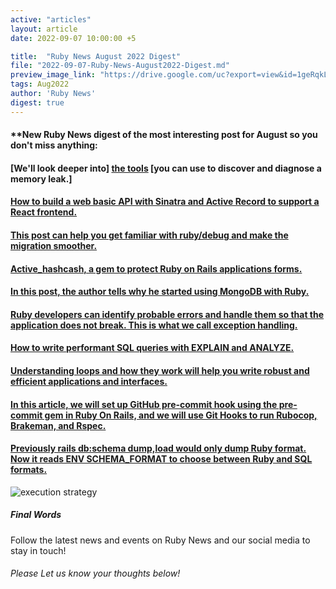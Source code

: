 ```yaml
---
active: "articles"
layout: article
date: 2022-09-07 10:00:00 +5

title:  "Ruby News August 2022 Digest"
file: "2022-09-07-Ruby-News-August2022-Digest.md"
preview_image_link: "https://drive.google.com/uc?export=view&id=1geRqkLh_l9SfFpkji0RrWzFYNQ8Os6Z-"
tags: Aug2022
author: 'Ruby News'
digest: true
---
```


#### **New Ruby News digest of the most interesting post for August so you don't miss anything:
#### [We'll look deeper into] [the tools](https://blog.appsignal.com/2022/08/10/a-deep-dive-into-memory-leaks-in-ruby.html) [you can use to discover and diagnose a memory leak.]

#### [How to build a web basic API with Sinatra and Active Record to support a React frontend.](https://dev.to/jordantaylorj/ruby-active-record-2d4b)

#### [This post can help you get familiar with ruby/debug and make the migration smoother.](https://st0012.dev/from-byebug-to-ruby-debug)

#### [Active_hashcash, a gem to protect Ruby on Rails applications forms.](https://www.basesecrete.com/active_hashcash.html)

#### [In this post, the author tells why he started using MongoDB with Ruby.](https://www.alexbevi.com/blog/2022/08/18/why-use-mongodb-with-ruby/)

#### [Ruby developers can identify probable errors and handle them so that the application does not break. This is what we call exception handling.](https://www.bootrails.com/blog/how-to-handle-ruby-exceptions/)

#### [How to write performant SQL queries with EXPLAIN and ANALYZE.](https://www.honeybadger.io/blog/rails-postgresql-queries/)

#### [Understanding loops and how they work will help you write robust and efficient applications and interfaces.](https://www.bootrails.com/blog/ruby-loops-overview/)

#### [In this article, we will set up GitHub pre-commit hook using the pre-commit gem in Ruby On Rails, and we will use Git Hooks to run Rubocop, Brakeman, and Rspec.](https://dev.to/kanani_nirav/github-pre-commit-hook-setup-in-ruby-on-rails-12m3)

#### [Previously rails db:schema dump,load would only dump Ruby format. Now it reads ENV SCHEMA_FORMAT to choose between Ruby and SQL formats.](https://blog.saeloun.com/2022/08/30/rails-db-schema-supports-schema-format-env)
![execution strategy](https://drive.google.com/uc?export=view&id=1B3bSehBJ4d5PSUXpnwzR3vQ2uYO1NARf)
##### Final Words

Follow the latest news and events on Ruby News and our social media to stay in touch!

###### Please Let us know your thoughts below!
